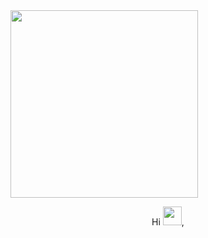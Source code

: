 <img align="center" height="300px" src="https://raw.githubusercontent.com/zSirSpectro/zSirSpectro/master/assets/banner.gif" />

<div align="center">

Hi  <img height="30px" src="https://raw.githubusercontent.com/zSirSpectro/zSirSpectro/master/assets/wave.gif">,
<br>


</div>